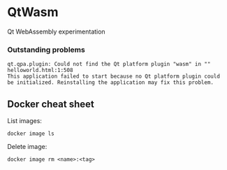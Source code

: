 # QtWasm
Qt WebAssembly experimentation

### Outstanding problems
```
qt.qpa.plugin: Could not find the Qt platform plugin "wasm" in "" helloworld.html:1:508
This application failed to start because no Qt platform plugin could be initialized. Reinstalling the application may fix this problem. 
```

## Docker cheat sheet
List images:
```
docker image ls
```
Delete image:
```
docker image rm <name>:<tag>
```
